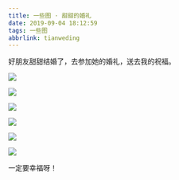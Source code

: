 ```yaml
---
title: 一些图 · 甜甜的婚礼
date: 2019-09-04 18:12:59
tags: 一些图
abbrlink: tianweding
---
```


好朋友甜甜结婚了，去参加她的婚礼，送去我的祝福。

![](https://f7ionsy-1251389397.cos.ap-shanghai.myqcloud.com/image/%E4%B8%80%E4%BA%9B%E5%9B%BE%C2%B7%E7%94%9C%E7%94%9C%E7%9A%84%E5%A9%9A%E7%A4%BC/7754216AA6DB5E92DD7D76D4AE266982.JPG)

![](https://f7ionsy-1251389397.cos.ap-shanghai.myqcloud.com/image/%E4%B8%80%E4%BA%9B%E5%9B%BE%C2%B7%E7%94%9C%E7%94%9C%E7%9A%84%E5%A9%9A%E7%A4%BC/9B0F4132598AECC0B14589D4F3A4C56B.JPG)

![](https://f7ionsy-1251389397.cos.ap-shanghai.myqcloud.com/image/%E4%B8%80%E4%BA%9B%E5%9B%BE%C2%B7%E7%94%9C%E7%94%9C%E7%9A%84%E5%A9%9A%E7%A4%BC/A140D0B4B6234A38176CDB1D7108AAB4.JPG)

![](https://f7ionsy-1251389397.cos.ap-shanghai.myqcloud.com/image/%E4%B8%80%E4%BA%9B%E5%9B%BE%C2%B7%E7%94%9C%E7%94%9C%E7%9A%84%E5%A9%9A%E7%A4%BC/E3FFB614BD3C8675FA3436A9B36B5EA5.JPG)

![](https://f7ionsy-1251389397.cos.ap-shanghai.myqcloud.com/image/%E4%B8%80%E4%BA%9B%E5%9B%BE%C2%B7%E7%94%9C%E7%94%9C%E7%9A%84%E5%A9%9A%E7%A4%BC/FF2407A2E29AE257539CCA97AF2FC5B5.JPG)

![](https://f7ionsy-1251389397.cos.ap-shanghai.myqcloud.com/image/%E4%B8%80%E4%BA%9B%E5%9B%BE%C2%B7%E7%94%9C%E7%94%9C%E7%9A%84%E5%A9%9A%E7%A4%BC/92099ABBB2BDEA4338D82236A4138841.JPG)



一定要幸福呀！
